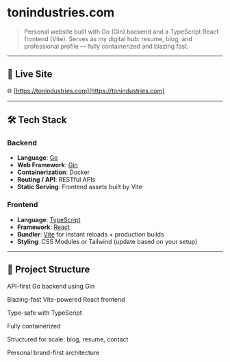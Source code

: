 # tonindustries.com

> Personal website built with Go (Gin) backend and a TypeScript React frontend (Vite). Serves as my digital hub: resume, blog, and professional profile — fully containerized and blazing fast.

---

## 🔗 Live Site

🌐 [https://tonindustries.com](https://tonindustries.com)

---

## 🛠️ Tech Stack

### Backend
- **Language**: [Go](https://golang.org)
- **Web Framework**: [Gin](https://github.com/gin-gonic/gin)
- **Containerization**: Docker
- **Routing / API**: RESTful APIs
- **Static Serving**: Frontend assets built by Vite

### Frontend
- **Language**: [TypeScript](https://www.typescriptlang.org/)
- **Framework**: [React](https://reactjs.org/)
- **Bundler**: [Vite](https://vitejs.dev/) for instant reloads + production builds
- **Styling**: CSS Modules or Tailwind (update based on your setup)

---

## 📁 Project Structure

API-first Go backend using Gin

Blazing-fast Vite-powered React frontend

Type-safe with TypeScript

Fully containerized

Structured for scale: blog, resume, contact

Personal brand-first architecture
